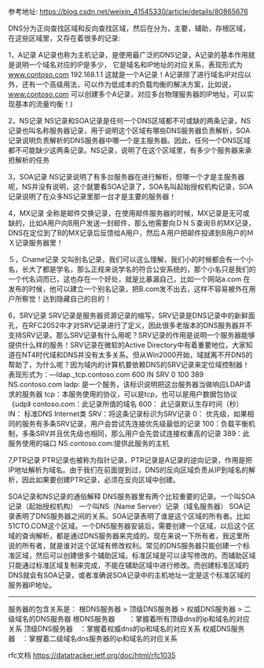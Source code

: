 参考地址: https://blog.csdn.net/weixin_41545330/article/details/80865676

DNS分为正向查找区域和反向查找区域，然后在分为，主要，辅助，存根区域，在这些区域里，又存在着很多的记录:

1，A记录
A记录也称为主机记录，是使用最广泛的DNS记录，A记录的基本作用就是说明一个域名对应的IP是多少， 它是域名和IP地址的对应关系，表现形式为 www.contoso.com 192.168.1.1 这就是一个A记录！A记录除了进行域名IP对应以外，还有一个高级用法，可以作为低成本的负载均衡的解决方案，比如说，www.contoso.com 可以创建多个A记录，对应多台物理服务器的IP地址，可以实现基本的流量均衡！)

2，NS记录
NS记录和SOA记录是任何一个DNS区域都不可或缺的两条记录，NS记录也叫名称服务器记录，用于说明这个区域有哪些DNS服务器负责解析，SOA记录说明负责解析的DNS服务器中哪一个是主服务器。因此，任何一个DNS区域都不可能缺少这两条记录。NS记录，说明了在这个区域里，有多少个服务器来承担解析的任务

3，SOA记录
NS记录说明了有多台服务器在进行解析，但哪一个才是主服务器呢，NS并没有说明，这个就要看SOA记录了，SOA名叫起始授权机构记录，SOA记录说明了在众多NS记录里那一台才是主要的服务器！

4，MX记录
全称是邮件交换记录，在使用邮件服务器的时候，MX记录是无可或缺的，比如A用户向B用户发送一封邮件，那么他需要向ＤＮＳ查询Ｂ的MX记录，DNS在定位到了B的MX记录后反馈给A用户，然后Ａ用户把邮件投递到B用户的ＭＸ记录服务器里！

５，Cname记录
又叫别名记录，我们可以这么理解，我们小的时候都会有一个小名，长大了都是学名，那么正规来说学名的符合公安系统的，那个小名只是我们的一个代名词而已，这也存在一个好处，就是比暴漏自己，比如一个网站a.com 在发布的时候，他可以建立一个别名记录，把B.com发不出去，这样不容易被外在用户所察觉！达到隐藏自己的目的！

6，SRV记录
SRV记录是服务器资源记录的缩写，SRV记录是DNS记录中的新鲜面孔，在RFC2052中才对SRV记录进行了定义，因此很多老版本的DNS服务器并不支持SRV记录。那么SRV记录有什么用呢？SRV记录的作用是说明一个服务器能够提供什么样的服务！SRV记录在微软的Active Directory中有着重要地位，大家知道在NT4时代域和DNS并没有太多关系。但从Win2000开始，域就离不开DNS的帮助了，为什么呢？因为域内的计算机要依赖DNS的SRV记录来定位域控制器！表现形式为：—ldap._tcp.contoso.com 600 IN SRV 0 100 389 NS.contoso.com
ladp: 是一个服务，该标识说明把这台服务器当做响应LDAP请求的服务器
tcp：本服务使用的协议，可以是tcp，也可以是用户数据包协议《udp》
contoso.com：此记录所值的域名
600： 此记录默认生存时间（秒）
IN： 标准DNS Internet类
SRV：将这条记录标识为SRV记录
0： 优先级，如果相同的服务有多条SRV记录，用户会尝试先连接优先级最低的记录
100：负载平衡机制，多条SRV并且优先级也相同，那么用户会先尝试连接权重高的记录
389：此服务使用的端口
NS.contoso.com:提供此服务的主机

7,PTR记录
PTR记录也被称为指针记录，PTR记录是A记录的逆向记录，作用是把IP地址解析为域名。由于我们在前面提到过，DNS的反向区域负责从IP到域名的解析，因此如果要创建PTR记录，必须在反向区域中创建。



SOA记录和NS记录的通俗解释
DNS服务器里有两个比较重要的记录。一个叫SOA记录（起始授权机构） 一个叫NS（Name Server）记录（域名服务器）
SOA记录表明了DNS服务器之间的关系。SOA记录表明了谁是这个区域的所有者。比如51CTO.COM这个区域。一个DNS服务器安装后，需要创建一个区域，以后这个区域的查询解析，都是通过DNS服务器来完成的。现在来说一下所有者，我这里所说的所有者，就是谁对这个区域有修改权利。常见的DNS服务器只能创建一个标准区域，然后可以创建很多个辅助区域。标准区域是可以读写修改的。而辅助区域只能通过标准区域复制来完成，不能在辅助区域中进行修改。而创建标准区域的DNS就会有SOA记录，或者准确说SOA记录中的主机地址一定是这个标准区域的服务器IP地址。

---------------------------
服务器的包含关系是： 根DNS服务器  > 顶级DNS服务器 > 权威DNS服务器 > 二级域名的DNS服务器
根DNS服务器　　：掌握着所有顶级dns的ip和域名的对应关系
顶级DNS服务器　：掌握着权威dns的ip和域名的对应关系
权威DNS服务器　：掌握着二级域名dns服务器的ip和域名的对应关系


rfc文档
https://datatracker.ietf.org/doc/html/rfc1035











